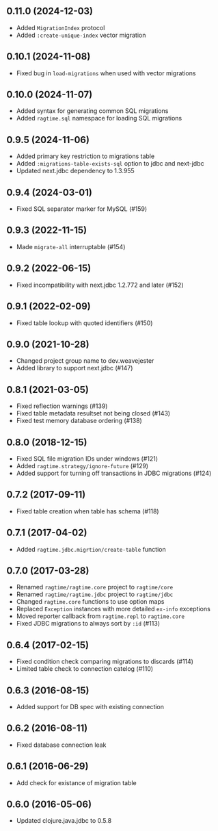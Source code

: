 ## 0.11.0 (2024-12-03)

* Added `MigrationIndex` protocol
* Added `:create-unique-index` vector migration

## 0.10.1 (2024-11-08)

* Fixed bug in `load-migrations` when used with vector migrations

## 0.10.0 (2024-11-07)

* Added syntax for generating common SQL migrations
* Added `ragtime.sql` namespace for loading SQL migrations

## 0.9.5 (2024-11-06)

* Added primary key restriction to migrations table
* Added `:migrations-table-exists-sql` option to jdbc and next-jdbc
* Updated next.jdbc dependency to 1.3.955

## 0.9.4 (2024-03-01)

* Fixed SQL separator marker for MySQL (#159)

## 0.9.3 (2022-11-15)

* Made `migrate-all` interruptable (#154)

## 0.9.2 (2022-06-15)

* Fixed incompatibility with next.jdbc 1.2.772 and later (#152)

## 0.9.1 (2022-02-09)

* Fixed table lookup with quoted identifiers (#150)

## 0.9.0 (2021-10-28)

* Changed project group name to dev.weavejester
* Added library to support next.jdbc (#147)

## 0.8.1 (2021-03-05)

* Fixed reflection warnings (#139)
* Fixed table metadata resultset not being closed (#143)
* Fixed test memory database ordering (#138)

## 0.8.0 (2018-12-15)

* Fixed SQL file migration IDs under windows (#121)
* Added `ragtime.strategy/ignore-future` (#129)
* Added support for turning off transactions in JDBC migrations (#124)

## 0.7.2 (2017-09-11)

* Fixed table creation when table has schema (#118)

## 0.7.1 (2017-04-02)

* Added `ragtime.jdbc.migrtion/create-table` function

## 0.7.0 (2017-03-28)

* Renamed `ragtime/ragtime.core` project to `ragtime/core`
* Renamed `ragtime/ragtime.jdbc` project to `ragtime/jdbc`
* Changed `ragtime.core` functions to use option maps
* Replaced `Exception` instances with more detailed `ex-info` exceptions
* Moved reporter callback from `ragtime.repl` to `ragtime.core`
* Fixed JDBC migrations to always sort by `:id` (#113)

## 0.6.4 (2017-02-15)

* Fixed condition check comparing migrations to discards (#114)
* Limited table check to connection catelog (#110)

## 0.6.3 (2016-08-15)

* Added support for DB spec with existing connection

## 0.6.2 (2016-08-11)

* Fixed database connection leak

## 0.6.1 (2016-06-29)

* Add check for existance of migration table

## 0.6.0 (2016-05-06)

* Updated clojure.java.jdbc to 0.5.8
